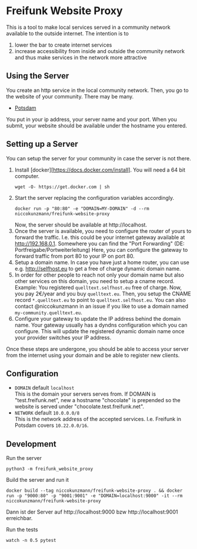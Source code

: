 Freifunk Website Proxy
======================

This is a tool to make local services served in a community network available to the outside internet.
The intention is to
1. lower the bar to create internet services
2. increase accessibility from inside and outside the community network and thus make services in the network more attractive

Using the Server
----------------

You create an http service in the local community network.
Then, you go to the website of your community. There may be many.
- [Potsdam][ffp]

You put in your ip address, your server name and your port.
When you submit, your website should be available under the hostname you entered.

Setting up a Server
-------------------

You can setup the server for your community in case the server is not there.
1. Install [docker][https://docs.docker.com/install].
   You will need a 64 bit computer.
   ```
   wget -O- https://get.docker.com | sh
   ```
2. Start the server replacing the configuration variables accordingly.
   ```
   docker run -p "80:80" -e "DOMAIN=MY-DOMAIN" -d --rm niccokunzmann/freifunk-website-proxy
   ```
   Now, the server should be available at http://localhost.
3. Once the server is available, you need to configure the router of yours to forward the traffic.
   I.e. this could be your internet gateway available at http://192.168.0.1.
   Somewhere you can find the "Port Forwarding" (DE: Portfreigabe/Portweiterleitung)
   Here, you can configure the gateway to forward traffic from port 80 to your IP on port 80.
4. Setup a domain name.
   In case you have just a home router, you can use e.g. http://selfhost.eu to get a free of charge dynamic domain name.
5. In order for other people to reach not only your domain name but also other services on this domain,
   you need to setup a cname record. Example:
   You registered `quelltext.selfhost.eu` free of charge.
   Now, you pay 2€/year and you buy `quelltext.eu`.
   Then, you setup the CNAME record `*.quelltext.eu` to point to `quelltext.selfhost.eu`.
   You can also contact @niccokunzmann in an issue if you like to use a domain named `my-community.quelltext.eu`.
6. Configure your gateway to update the IP address behind the domain name.
   Your gateway usually has a dyndns configuration which you can configure.
   This will update the registered dynamic domain name once your provider switches your IP address.

Once these steps are undergone, you should be able to access your server from the internet using your domain and
be able to register new clients.

Configuration
-------------

- `DOMAIN` default `localhost`  
  This is the domain your servers serves from.
  If DOMAIN is "test.freifunk.net", new a hostname "chocolate" is prepended so the website is served under "chocolate.test.freifunk.net".
- `NETWORK` default `10.0.0.0/8`  
  This is the network address of the accepted services.
  I.e. Freifunk in Potsdam covers `10.22.0.0/16`.

Development
-----------


Run the server

    python3 -m freifunk_website_proxy

Build the server and run it 

    docker build --tag niccokunzmann/freifunk-website-proxy . && docker run -p "9000:80" -p "9001:9001" -e "DOMAIN=localhost:9000" -it --rm niccokunzmann/freifunk-website-proxy

Dann ist der Server auf http://localhost:9000 bzw http://localhost:9001 erreichbar.

Run the tests

    watch -n 0.5 pytest

[ffp]: http://ffp.quelltext.eu
